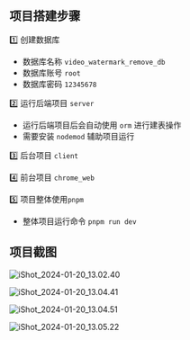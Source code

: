## 项目搭建步骤

1️⃣ 创建数据库

- 数据库名称 `video_watermark_remove_db`
- 数据库账号 `root`
- 数据库密码 `12345678`

2️⃣ 运行后端项目 `server`

- 运行后端项目后会自动使用 `orm` 进行建表操作
- 需要安装 `nodemod` 辅助项目运行

3️⃣ 后台项目 `client`

4️⃣ 前台项目 `chrome_web`

5️⃣ 项目整体使用`pnpm`

- 整体项目运行命令 `pnpm run dev`

## 项目截图

![iShot_2024-01-20_13.02.40](https://qny.weizulin.cn/images/202401201307616.png)

![iShot_2024-01-20_13.04.41](https://qny.weizulin.cn/images/202401201307643.png)

![iShot_2024-01-20_13.04.51](https://qny.weizulin.cn/images/202401201307592.png)

![iShot_2024-01-20_13.05.22](https://qny.weizulin.cn/images/202401201307632.png)
